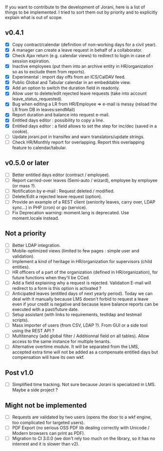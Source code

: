 If you want to contribute to the development of Jorani, here is a list of things to be implemented.
I tried to sort them out by priority and to explicitly explain what is out of scope.

## v0.4.1

- [X] Copy contract/calendar (definition of non-working days for a civil year).
- [X] A manager can create a leave request in behalf of a collaborator.
- [X] Check Ajax return (e.g. calendar views) to redirect to login in case of session expiration.
- [X] Inactive employees (put them into an archive entity in HR/organization so as to exclude them from reports).
- [X] Experimental : import day offs from an ICS/CalDAV feed.
- [X] Public Global and Tabular calendar in an embeddable view.
- [X] Add an option to switch the duration field in readonly.
- [X] Allow user to delete/edit rejected leave requests (take into account leave_status_requested).
- [X] Bug when editing a LR from HR/Employee => e-mail is messy (reload the LR from DB in leaves:sendMail)
- [X] Report duration and balance into request e-mail.
- [X] Entitled days editor : possibility to copy a line.
- [X] Entitled days editor : a field allows to set the step for inc/dec (saved in a cookie).
- [ ] Update jorani.pot in transifex and warn translators/update strings.
- [ ] Check HR/Monthly report for overlapping. Report this overlapping feature to calendar/tabular.

## v0.5.0 or later

- [ ] Better entitled days editor (contract / employee).
- [ ] Report carried-over leaves (Semi-auto / wizard), employee by employee (or mass ?).
- [ ] Notification by e-mail : Request deleted / modified.
- [ ] Delete/Edit a rejected leave request (option).
- [ ] Provide an example of a REST client (seniority leaves, carry over, LDAP sync...) in PHP (cron) or go (service).
- [ ] Fix Deprecation warning: moment.lang is deprecated. Use moment.locale instead.

## Not a priority

- [ ] Better LDAP integration.
- [ ] Mobile-optimized views (limited to few pages : simple user and validation).
- [ ] Implement a kind of heritage in HR/organization for supervisors (child entities).
- [ ] HR officers of a part of the organization (defined in HR/organization), for future functions when they'll be CCed.
- [ ] Add a field explaining why a request is rejected. Validation E-mail will redirect to a form is this option is activated ?
- [ ] Anticipated leaves (entitled days of next yearly period). Today we can deal with it manually because LMS doesn't forbid to 
request a leave even if your credit is negative and because leave balance reports can be executed with a past/future date.
- [ ] Setup assistant (with links to requirements, testldap and testmail scripts).
- [ ] Mass importer of users (from CSV, LDAP ?). From GUI or a side tool using the REST API ?
- [ ] Multitenancy (add global filter / Additionnal field on all tables). Allow access to the same instance for multiple tenants.
- [ ] Alternative overtime module. It will be separated from the LMS, accepted extra time will not be added as a compensate entitled days but compensation will have its own wkf.

## Post v1.0

- [ ] Simplified time tracking. Not sure because Jorani is specialized in LMS. Maybe a side project ?

## Might not be implemented

- [ ] Requests are validated by two users (opens the door to a wkf engine, too complicated for targeted users).
- [ ] PDF Export (no serious OSS PDF lib dealing correctly with Unicode / Modern browsers can print as PDF).
- [ ] Migration to CI 3.0.0 (we don't rely too much on the library, so it has no interrest and it is slower than v2).

